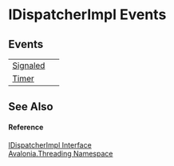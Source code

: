 # IDispatcherImpl Events




## Events
<table>
<tr>
<td><a href="E_Avalonia_Threading_IDispatcherImpl_Signaled">Signaled</a></td>
<td> </td>
</tr>
<tr>
<td><a href="E_Avalonia_Threading_IDispatcherImpl_Timer">Timer</a></td>
<td> </td>
</tr>
</table>

## See Also


#### Reference
<a href="T_Avalonia_Threading_IDispatcherImpl">IDispatcherImpl Interface</a>  
<a href="N_Avalonia_Threading">Avalonia.Threading Namespace</a>  
